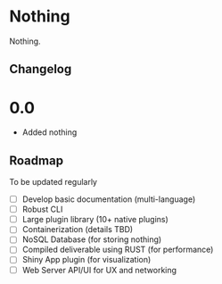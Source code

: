 # Nothing
Nothing.

## Changelog ##
# 0.0
- Added nothing

## Roadmap ##
To be updated regularly

- [ ] Develop basic documentation (multi-language)    
- [ ] Robust CLI    
- [ ] Large plugin library (10+ native plugins)
- [ ] Containerization (details TBD)
- [ ] NoSQL Database (for storing nothing)
- [ ] Compiled deliverable using RUST (for performance)
- [ ] Shiny App plugin (for visualization)
- [ ] Web Server API/UI for UX and networking
